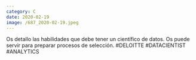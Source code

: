 ```yaml
--- 
category: C 
date: 2020-02-19 
image: /687_2020-02-19.jpeg 
--- 
```


Os detallo las habilidades que debe tener un científico de datos. Os puede servir para preparar procesos de selección. #DELOITTE #DATACIENTIST #ANALYTICS